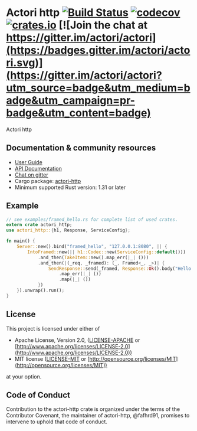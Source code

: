 # Actori http [![Build Status](https://travis-ci.org/actori/actori-web.svg?branch=master)](https://travis-ci.org/actori/actori-web)  [![codecov](https://codecov.io/gh/actori/actori-web/branch/master/graph/badge.svg)](https://codecov.io/gh/actori/actori-web) [![crates.io](https://meritbadge.herokuapp.com/actori-http)](https://crates.io/crates/actori-http) [![Join the chat at https://gitter.im/actori/actori](https://badges.gitter.im/actori/actori.svg)](https://gitter.im/actori/actori?utm_source=badge&utm_medium=badge&utm_campaign=pr-badge&utm_content=badge)

Actori http

## Documentation & community resources

* [User Guide](https://actori.rs/docs/)
* [API Documentation](https://docs.rs/actori-http/)
* [Chat on gitter](https://gitter.im/actori/actori)
* Cargo package: [actori-http](https://crates.io/crates/actori-http)
* Minimum supported Rust version: 1.31 or later

## Example

```rust
// see examples/framed_hello.rs for complete list of used crates.
extern crate actori_http;
use actori_http::{h1, Response, ServiceConfig};

fn main() {
    Server::new().bind("framed_hello", "127.0.0.1:8080", || {
        IntoFramed::new(|| h1::Codec::new(ServiceConfig::default()))	// <- create h1 codec
            .and_then(TakeItem::new().map_err(|_| ()))	                // <- read one request
            .and_then(|(_req, _framed): (_, Framed<_, _>)| {	        // <- send response and close conn
                SendResponse::send(_framed, Response::Ok().body("Hello world!"))
                    .map_err(|_| ())
                    .map(|_| ())
            })
    }).unwrap().run();
}
```

## License

This project is licensed under either of

* Apache License, Version 2.0, ([LICENSE-APACHE](LICENSE-APACHE) or [http://www.apache.org/licenses/LICENSE-2.0](http://www.apache.org/licenses/LICENSE-2.0))
* MIT license ([LICENSE-MIT](LICENSE-MIT) or [http://opensource.org/licenses/MIT](http://opensource.org/licenses/MIT))

at your option.

## Code of Conduct

Contribution to the actori-http crate is organized under the terms of the
Contributor Covenant, the maintainer of actori-http, @fafhrd91, promises to
intervene to uphold that code of conduct.

